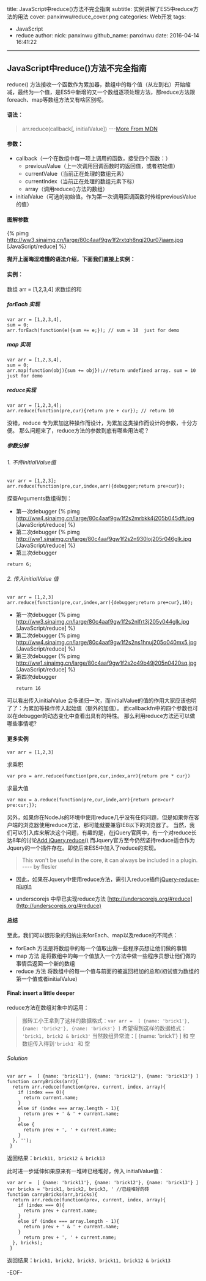 title: JavaScript中reduce()方法不完全指南
subtitle:  实例讲解了ES5中reduce方法的用法
cover: panxinwu/reduce_cover.png
categories: Web开发
tags:
  - JavaScript
  - reduce
author:
  nick: panxinwu
  github_name: panxinwu
date: 2016-04-14 16:41:22
---

<!-- more -->
## JavaScript中reduce()方法不完全指南
reduce() 方法接收一个函数作为累加器，数组中的每个值（从左到右）开始缩减，最终为一个值，是ES5中新增的又一个数组逐项处理方法，那reduce方法跟foreach、map等数组方法又有啥区别呢。

#### 语法：
> arr.reduce(callback[, initialValue])   ---[More From MDN](https://developer.mozilla.org/en-US/docs/Web/JavaScript/Reference/Global_Objects/Array/Reduce)

#### 参数：
- callback（一个在数组中每一项上调用的函数，接受四个函数：）
  - previousValue（上一次调用回调函数时的返回值，或者初始值）
  - currentValue（当前正在处理的数组元素）
  - currentIndex（当前正在处理的数组元素下标）
  - array（调用reduce()方法的数组）
- initialValue（可选的初始值。作为第一次调用回调函数时传给previousValue的值）

#### 图解参数
{% pimg http://ww3.sinaimg.cn/large/80c4aaf9gw1f2rxtqh8nqj20ur07jaam.jpg [JavaScript/reduce] %}


**抛开上面晦涩难懂的语法介绍，下面我们直接上实例：**
#### 实例：
数组 arr = [1,2,3,4] 求数组的和
##### forEach 实现
```
var arr = [1,2,3,4],
sum = 0;
arr.forEach(function(e){sum += e;}); // sum = 10  just for demo
```
##### map 实现
```
var arr = [1,2,3,4],
sum = 0;
arr.map(function(obj){sum += obj});//return undefined array. sum = 10  just for demo
```
##### reduce实现
```
var arr = [1,2,3,4];
arr.reduce(function(pre,cur){return pre + cur}); // return 10
```
没错，reduce 专为累加这种操作而设计，为累加这类操作而设计的参数，十分方便。
那么问题来了，reduce方法的参数到底有哪些用法呢？
##### 参数分解
###### 1. 不传initialValue值
```
var arr = [1,2,3];
arr.reduce(function(pre,cur,index,arr){debugger;return pre+cur});
```
探查Arguments数组得到：
- 第一次debugger
{% pimg http://ww4.sinaimg.cn/large/80c4aaf9gw1f2s2mrbkk4j205b045dft.jpg [JavaScript/reduce] %}
- 第二次debugger
{% pimg http://ww1.sinaimg.cn/large/80c4aaf9gw1f2s2n930loj205r046glk.jpg [JavaScript/reduce] %}
- 第三次debugger
```
return 6;
```



###### 2. 传入initialValue 值
```
var arr = [1,2,3]
arr.reduce(function(pre,cur,index,arr){debugger;return pre+cur},10);
```
- 第一次debugger
{% pimg http://ww3.sinaimg.cn/large/80c4aaf9gw1f2s2nlfrt3j205y044glk.jpg [JavaScript/reduce] %}
- 第二次debugger
{% pimg http://ww4.sinaimg.cn/large/80c4aaf9gw1f2s2ns1hnuj205o040mx5.jpg [JavaScript/reduce] %}
- 第三次debugger
{% pimg http://ww1.sinaimg.cn/large/80c4aaf9gw1f2s2o49b49j205n0420sq.jpg [JavaScript/reduce] %}
- 第四次debugger
  ```
  return 16
  ```

可以看出传入initialValue 会多递归一次，而initialValue的值的作用大家应该也明了了：为累加等操作传入起始值（额外的加值）。
而callbackfn中的四个参数也可以在debugger的动态变化中查看出具有的特性。
那么利用reduce方法还可以做哪些事情呢?
#### 更多实例
```
var arr = [1,2,3]
```
求乘积
```
var pro = arr.reduce(function(pre,cur,index,arr){return pre * cur})
```

求最大值
```
var max = a.reduce(function(pre,cur,inde,arr){return pre>cur?pre:cur;});
```

另外，如果你在NodeJs的环境中使用reduce几乎没有任何问题，但是如果你在客户端的浏览器使用reduce方法，那可能就要兼容IE8以下的浏览器了。
当然，我们可以引入库来解决这个问题，有趣的是，在jQuery官网中，有一个对reduce长达8年的讨论[Add jQuery.reduce()](https://bugs.jquery.com/ticket/1886) 而Jquery官方至今仍然坚持reduce适合作为Jquery的一个插件存在。即使后来ES5中加入了reduce的实现。
> This won't be useful in the core, it can always be included in a plugin. ---- by flesler

- 因此，如果在Jquery中使用reduce方法，需引入reduce插件[jQuery-reduce-plugin](https://github.com/xhroot/jQuery-reduce-plugin)

- underscorejs 中早已实现reduce方法 [http://underscorejs.org/#reduce](http://underscorejs.org/#reduce)

#### 总结
至此，我们可以很形象的归纳出来forEach、map以及reduce的不同点：
- forEach 方法是将数组中的每一个值取出做一些程序员想让他们做的事情
- map 方法 是将数组中的每一个值放入一个方法中做一些程序员想让他们做的事情后返回一个新的数组
- reduce 方法 将数组中的每一个值与前面的被返回相加的总和(初试值为数组的第一个值或者initialValue)

#### Final: insert a little deeper
reduce方法在数组对象中的运用：
> 搬砖工小王拿到了这样的数据格式：`var arr =  [ {name: 'brick1'}, {name: 'brick2'}, {name: 'brick3'} ]`
> 希望得到这样的数据格式： `'brick1, brick2 & brick3'`
> 当然数组异常流：[ {name: 'brick1'} ] 和 空数组传入得到`'brick1'` 和 空

###### Solution
```
var arr =  [ {name: 'brick11'}, {name: 'brick12'}, {name: 'brick13'} ]
function carryBricks(arr){
  return arr.reduce(function(prev, current, index, array){
    if (index === 0){
      return current.name;
    }
    else if (index === array.length - 1){
      return prev + ' & ' + current.name;
    }
    else {
      return prev + ', ' + current.name;
    }
  }, '');
 }
 ```

返回结果：`brick11, brick12 & brick13`

此时进一步延伸如果原来有一堆砖已经堆好，传入 initialValue值：

```
var arr =  [ {name: 'brick11'}, {name: 'brick12'}, {name: 'brick13'} ]
var bricks = 'brick1, brick2, brick3, ' //已经堆好的砖
function carryBricks(arr,bricks){
  return arr.reduce(function(prev, current, index, array){
    if (index === 0){
      return prev + current.name;
    }
    else if (index === array.length - 1){
      return prev + ' & ' + current.name;
    }
      return prev + ', ' + current.name;
  }, bricks);
 }
 ```

返回结果：`brick1, brick2, brick3, brick11, brick12 & brick13`

-EOF-
